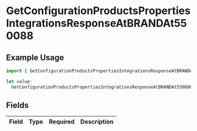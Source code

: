 # GetConfigurationProductsPropertiesIntegrationsResponseAtBRANDAt550088

## Example Usage

```typescript
import { GetConfigurationProductsPropertiesIntegrationsResponseAtBRANDAt550088 } from "@vercel/sdk/models/getconfigurationproductsop.js";

let value:
  GetConfigurationProductsPropertiesIntegrationsResponseAtBRANDAt550088 = {};
```

## Fields

| Field       | Type        | Required    | Description |
| ----------- | ----------- | ----------- | ----------- |